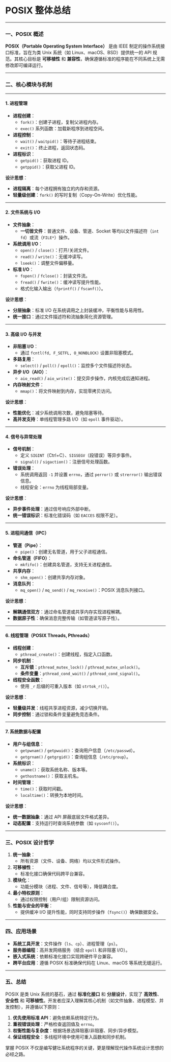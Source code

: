 # **POSIX 整体总结**

---

### **一、POSIX 概述**
**POSIX（Portable Operating System Interface）** 是由 IEEE 制定的操作系统接口标准，旨在为类 Unix 系统（如 Linux、macOS、BSD）提供统一的 API 规范。其核心目标是 **可移植性** 和 **兼容性**，确保遵循标准的程序能在不同系统上无需修改即可编译运行。

---

### **二、核心模块与机制**

---

#### **1. 进程管理**
- **进程创建**：  
    - `fork()`：创建子进程，复制父进程内存。  
    - `exec()` 系列函数：加载新程序到进程空间。  
- **进程控制**：  
    - `wait()` / `waitpid()`：等待子进程结束。  
    - `exit()`：终止进程，返回状态码。  
- **进程标识**：  
    - `getpid()`：获取进程 ID。  
    - `getppid()`：获取父进程 ID。  

**设计思想**：  

- **进程隔离**：每个进程拥有独立的内存和资源。  
- **轻量级创建**：`fork()` 的写时复制（Copy-On-Write）优化性能。

---

#### **2. 文件系统与 I/O**
- **文件抽象**：  
    - **一切皆文件**：普通文件、设备、管道、Socket 等均以文件描述符（`int fd`）或流（`FILE*`）操作。  
- **系统调用 I/O**：  
    - `open()` / `close()`：打开/关闭文件。  
    - `read()` / `write()`：无缓冲读写。  
    - `lseek()`：调整文件偏移量。  
- **标准 I/O**：  
    - `fopen()` / `fclose()`：封装文件流。  
    - `fread()` / `fwrite()`：缓冲读写提升性能。  
    - 格式化输入输出（`fprintf()` / `fscanf()`）。  

**设计思想**：  

- **分层抽象**：标准 I/O 在系统调用之上封装缓冲，平衡性能与易用性。  
- **统一接口**：通过文件描述符和流抽象简化资源管理。

---

#### **3. 高级 I/O 与并发**
- **非阻塞 I/O**：  
    - 通过 `fcntl(fd, F_SETFL, O_NONBLOCK)` 设置非阻塞模式。  
- **多路复用**：  
    - `select()` / `poll()` / `epoll()`：监控多个文件描述符状态。  
- **异步 I/O（AIO）**：  
    - `aio_read()` / `aio_write()`：提交异步操作，内核完成后通知进程。  
- **内存映射文件**：  
    - `mmap()`：将文件映射到内存，实现零拷贝访问。  

**设计思想**：  

- **性能优化**：减少系统调用次数，避免阻塞等待。  
- **高并发支持**：单线程管理多路 I/O（如 `epoll` 事件驱动）。

---

#### **4. 信号与异常处理**
- **信号机制**：  
    - 定义 `SIGINT`（Ctrl+C）、`SIGSEGV`（段错误）等异步事件。  
    - `signal()` / `sigaction()`：注册信号处理函数。  
- **错误处理**：  
    - 系统调用返回 `-1` 并设置 `errno`，通过 `perror()` 或 `strerror()` 输出错误信息。  
    - 线程安全：`errno` 为线程局部变量。  

**设计思想**：  

- **异步事件处理**：通过信号响应外部中断。  
- **统一错误标识**：标准化错误码（如 `EACCES` 权限不足）。

---

#### **5. 进程间通信（IPC）**
- **管道（Pipe）**：  
    - `pipe()`：创建无名管道，用于父子进程通信。  
- **命名管道（FIFO）**：  
    - `mkfifo()`：创建具名管道，支持无关进程通信。  
- **共享内存**：  
    - `shm_open()`：创建共享内存对象。  
- **消息队列**：  
    - `mq_open()` / `mq_send()` / `mq_receive()`：POSIX 消息队列接口。  

**设计思想**：  

- **解耦通信双方**：通过命名管道或共享内存实现进程解耦。  
- **数据原子性**：确保消息完整传输（如管道读写原子性）。

---

#### **6. 线程管理（POSIX Threads, Pthreads）**
- **线程创建**：  
    - `pthread_create()`：创建线程，指定入口函数。  
- **同步机制**：  
    - **互斥锁**：`pthread_mutex_lock()` / `pthread_mutex_unlock()`。  
    - **条件变量**：`pthread_cond_wait()` / `pthread_cond_signal()`。  
- **线程安全函数**：  
    - 使用 `_r` 后缀的可重入版本（如 `strtok_r()`）。  

**设计思想**：  

- **轻量级并发**：线程共享进程资源，减少切换开销。  
- **同步控制**：通过锁和条件变量避免竞态条件。

---

#### **7. 系统数据与配置**
- **用户与组信息**：  
    - `getpwnam()` / `getpwuid()`：查询用户信息（`/etc/passwd`）。  
    - `getgrnam()` / `getgrgid()`：查询组信息（`/etc/group`）。  
- **系统标识**：  
    - `uname()`：获取系统名称、版本等。  
    - `gethostname()`：获取主机名。  
- **时间管理**：  
    - `time()`：获取时间戳。  
    - `localtime()`：转换为本地时间。  

**设计思想**： 

- **统一数据抽象**：通过 API 屏蔽底层文件格式差异。  
- **动态配置**：支持运行时查询系统参数（如 `sysconf()`）。

---

### **三、POSIX 设计哲学**
1. **统一抽象**：  
    - 所有资源（文件、设备、网络）均以文件形式操作。  
2. **可移植性**：  
    - 标准化接口确保代码跨平台兼容。  
3. **模块化**：  
    - 功能分模块（进程、文件、信号等），降低耦合度。  
4. **最小特权原则**：  
    - 通过权限控制（用户/组）限制资源访问。  
5. **性能与安全的平衡**：  
    - 提供缓冲 I/O 提升性能，同时支持同步操作（`fsync()`）确保数据安全。

---

### **四、应用场景**
- **系统工具开发**：文件操作（`ls`、`cp`）、进程管理（`ps`）。  
- **服务器编程**：高并发网络服务（结合 `epoll` 和非阻塞 I/O）。  
- **嵌入式系统**：依赖标准化接口实现跨硬件平台兼容。  
- **跨平台应用**：遵循 POSIX 标准确保代码在 Linux、macOS 等系统无缝运行。

---

### **五、总结**
POSIX 是类 Unix 系统的基石，通过 **标准化接口** 和 **分层设计**，实现了 **高效性**、**安全性** 和 **可移植性**。开发者应深入理解其核心机制（如文件抽象、进程模型、并发控制），并遵循以下原则：  

1. **优先使用标准 API**：避免依赖系统特定行为。  
2. **重视错误处理**：严格检查返回值及 `errno`。  
3. **权衡性能与复杂度**：根据场景选择阻塞/非阻塞、同步/异步模型。  
4. **保证线程安全**：多线程环境中使用可重入函数和同步机制。  

掌握 POSIX 不仅是编写健壮系统程序的关键，更是理解现代操作系统设计思想的必经之路。